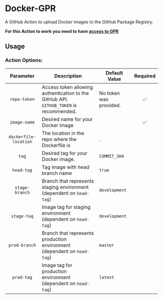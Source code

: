 # Docker-GPR

A GitHub Action to upload Docker images to the GitHub Package Registry.  

**For this Action to work you need to have [access to GPR](https://github.com/features/package-registry)**

## Usage

### Action Options:

|Parameter|Description|Default Value|Required|
|:---:|---|---|:---:|
|`repo-token`|Access token allowing authentication to the GitHub API.  `GITHUB_TOKEN` is recommended.|No token was provided.|:white_check_mark:|
|`image-name`|Desired name for your Docker image||:white_check_mark:|
|`dockerfile-location`|The location in the repo where the Dockerfile is|.|
|`tag`|Desired tag for your Docker image.|`COMMIT_SHA`||
|`head-tag`| Tag image with head branch name |`true`||
|`stage-branch`| Branch that represents staging environment (dependent on `head-tag`) |`development`||
|`stage-tag`| Image tag for staging environment (dependent on `head-tag`) |`development`||
|`prod-branch`| Branch that represents production environment (dependent on `head-tag`) |`master`||
|`prod-tag`| Image tag for production environment (dependent on `head-tag`) |`latest`||
